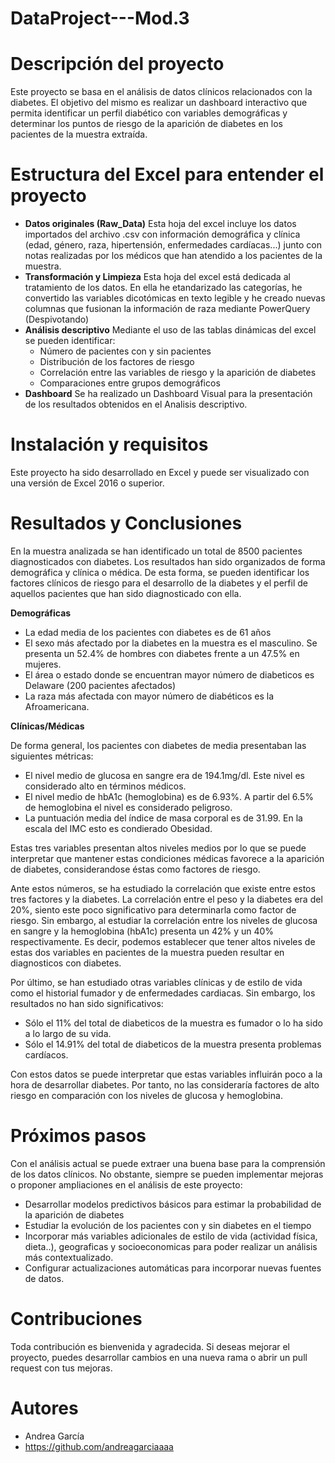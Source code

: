 # DataProject---Mod.3
# Descripción del proyecto 
Este proyecto se basa en el análisis de datos clínicos relacionados con la diabetes. El objetivo del mismo es realizar un dashboard interactivo que permita identificar un perfil diabético con variables demográficas y determinar los puntos de riesgo de la aparición de diabetes en los pacientes de la muestra extraída. 
# Estructura del Excel para entender el proyecto
- **Datos originales (Raw_Data)** Esta hoja del excel incluye los datos importados del archivo .csv con información demográfica y clínica (edad, género, raza, hipertensión, enfermedades cardíacas...) junto con notas realizadas por los médicos que han atendido a los pacientes de la muestra.
- **Transformación y Limpieza** Esta hoja del excel está dedicada al tratamiento de los datos. En ella he etandarizado las categorías, he convertido las variables dicotómicas en texto legible y he creado nuevas columnas que fusionan la información de raza mediante PowerQuery (Despivotando)
- **Análisis descriptivo** Mediante el uso de las tablas dinámicas del excel se pueden identificar:
   - Número de pacientes con y sin pacientes
   - Distribución de los factores de riesgo
   - Correlación entre las variables de riesgo y la aparición de diabetes
   - Comparaciones entre grupos demográficos
- **Dashboard** Se ha realizado un Dashboard Visual para la presentación de los resultados obtenidos en el Analisis descriptivo.
# Instalación y requisitos
Este proyecto ha sido desarrollado en Excel y puede ser visualizado con una versión de Excel 2016 o superior. 
# Resultados y Conclusiones
En la muestra analizada se han identificado un total de 8500 pacientes diagnosticados con diabetes. Los resultados han sido organizados de forma demográfica y clínica o médica. De esta forma, se pueden identificar los factores clínicos de riesgo para el desarrollo de la diabetes y el perfil de aquellos pacientes que han sido diagnosticado con ella. 

 **Demográficas**
  - La edad media de los pacientes con diabetes es de 61 años
  - El sexo más afectado por la diabetes en la muestra es el masculino. Se presenta un 52.4% de hombres con diabetes frente a un 47.5% en mujeres.
  - El área o estado donde se encuentran mayor número de diabeticos es Delaware (200 pacientes afectados)
  - La raza más afectada con mayor número de diabéticos es la Afroamericana. 
 
 **Clínicas/Médicas**
   
 De forma general, los pacientes con diabetes de media presentaban las siguientes métricas:
  - El nivel medio de glucosa en sangre era de 194.1mg/dl. Este nivel es considerado alto en términos médicos. 
  - El nivel medio de hbA1c (hemoglobina) es de 6.93%. A partir del 6.5% de hemoglobina el nivel es considerado peligroso. 
  - La puntuación media del índice de masa corporal es de 31.99. En la escala del IMC esto es condierado Obesidad.
    
Estas tres variables presentan altos niveles medios por lo que se puede interpretar que mantener estas condiciones médicas favorece a la aparición de diabetes, considerandose éstas como factores de riesgo. 

Ante estos números, se ha estudiado la correlación que existe entre estos tres factores y la diabetes. La correlación entre el peso y la diabetes era del 20%, siento este poco significativo para determinarla como factor de riesgo. Sin embargo, al estudiar la correlación entre los niveles de glucosa en sangre y la hemoglobina (hbA1c) presenta un 42% y un 40% respectivamente. Es decir, podemos establecer que tener altos niveles de estas dos variables en pacientes de la muestra pueden resultar en diagnosticos con diabetes. 

Por último, se han estudiado otras variables clínicas y de estilo de vida como el historial fumador y de enfermedades cardiacas. Sin embargo, los resultados no han sido significativos:

- Sólo el 11% del total de diabeticos de la muestra es fumador o lo ha sido a lo largo de su vida.
- Sólo el 14.91% del total de diabeticos de la muestra presenta problemas cardíacos. 

Con estos datos se puede interpretar que estas variables influirán poco a la hora de desarrollar diabetes. Por tanto, no las consideraría factores de alto riesgo en comparación con los niveles de glucosa y hemoglobina. 
# Próximos pasos 
Con el análisis actual se puede extraer una buena base para la comprensión de los datos clínicos. No obstante, siempre se pueden implementar mejoras o proponer ampliaciones en el análisis de este proyecto:

- Desarrollar modelos predictivos básicos para estimar la probabilidad de la aparición de diabetes
- Estudiar la evolución de los pacientes con y sin diabetes en el tiempo
- Incorporar más variables adicionales de estilo de vida (actividad física, dieta..), geograficas y socioeconomicas para poder realizar un análisis más contextualizado. 
- Configurar actualizaciones automáticas para incorporar nuevas fuentes de datos.
# Contribuciones
Toda contribución es bienvenida y agradecida. Si deseas mejorar el proyecto, puedes desarrollar cambios en una nueva rama o abrir un pull request con tus mejoras.
# Autores 
- Andrea García
- https://github.com/andreagarciaaaa 
